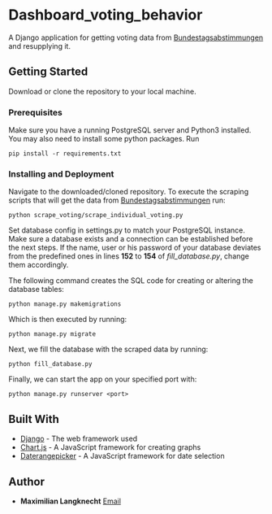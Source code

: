 # Dashboard_voting_behavior

A Django application for getting voting data from [Bundestagsabstimmungen](https://www.bundestag.de/abstimmung) and resupplying it.

## Getting Started

Download or clone the repository to your local machine.

### Prerequisites
Make sure you have a running PostgreSQL server and Python3 installed. You may also need to install some python packages. Run
```
pip install -r requirements.txt
```

### Installing and Deployment

Navigate to the downloaded/cloned repository. To execute the scraping scripts that will get the data from [Bundestagsabstimmungen](https://www.bundestag.de/abstimmung) run:

```
python scrape_voting/scrape_individual_voting.py
```

Set database config in settings.py to match your PostgreSQL instance. Make sure a database exists and a connection can be established before the next steps.
If the name, user or his password of your database deviates from the predefined ones in lines **152** to **154** of *fill_database.py*, change them accordingly.

The following command creates the SQL code for creating or altering the database tables:
```
python manage.py makemigrations
```

Which is then executed by running:
```
python manage.py migrate
```

Next, we fill the database with the scraped data by running:
```
python fill_database.py
```

Finally, we can start the app on your specified port with:
```
python manage.py runserver <port>
```

## Built With

* [Django](https://www.djangoproject.com/) - The web framework used
* [Chart.js](https://www.chartjs.org/) - A JavaScript framework for creating graphs
* [Daterangepicker](http://www.daterangepicker.com/) - A JavaScript framework for date selection

## Author

* **Maximilian Langknecht** [Email](langknecht@stud.uni-heidelberg.de)


